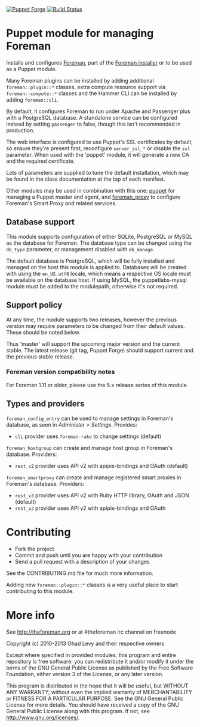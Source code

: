 [![Puppet Forge](http://img.shields.io/puppetforge/v/theforeman/foreman.svg)](https://forge.puppetlabs.com/theforeman/foreman)
[![Build Status](https://travis-ci.org/theforeman/puppet-foreman.svg?branch=master)](https://travis-ci.org/theforeman/puppet-foreman)

# Puppet module for managing Foreman

Installs and configures [Foreman](http://theforeman.org), part of the [Foreman
installer](http://github.com/theforeman/foreman-installer) or to be used as a
Puppet module.

Many Foreman plugins can be installed by adding additional `foreman::plugin::*`
classes, extra compute resource support via `foreman::compute::*` classes and
the Hammer CLI can be installed by adding `foreman::cli`.

By default, it configures Foreman to run under Apache and Passenger plus
with a PostgreSQL database. A standalone service can be configured instead by
setting `passenger` to false, though this isn't recommended in production.

The web interface is configured to use Puppet's SSL certificates by default, so
ensure they're present first, reconfigure `server_ssl_*` or disable the `ssl`
parameter. When used with the 'puppet' module, it will generate a new CA and
the required certificate.

Lots of parameters are supplied to tune the default installation, which may be
found in the class documentation at the top of each manifest.

Other modules may be used in combination with this one: [puppet](https://github.com/theforeman/puppet-puppet)
for managing a Puppet master and agent, and [foreman_proxy](https://github.com/theforeman/puppet-foreman_proxy)
to configure Foreman's Smart Proxy and related services.

## Database support

This module supports configuration of either SQLite, PostgreSQL or MySQL as the
database for Foreman. The database type can be changed using the `db_type`
parameter, or management disabled with `db_manage`.

The default database is PostgreSQL, which will be fully installed and managed
on the host this module is applied to. Databases will be created with using the
`en_US.utf8` locale, which means a respective OS locale must be available on
the database host. If using MySQL, the puppetlabs-mysql module must be added to
the modulepath, otherwise it's not required.

## Support policy

At any time, the module supports two releases, however the previous version
may require parameters to be changed from their default values. These should
be noted below.

Thus 'master' will support the upcoming major version and the current stable.
The latest release (git tag, Puppet Forge) should support current and the
previous stable release.

### Foreman version compatibility notes

For Foreman 1.11 or older, please use the 5.x release series of this module.

## Types and providers

`foreman_config_entry` can be used to manage settings in Foreman's database, as
seen in _Administer > Settings_. Provides:

* `cli` provider uses `foreman-rake` to change settings (default)

`foreman_hostgroup` can create and manage host group in Foreman's database.
Providers:

* `rest_v2` provider uses API v2 with apipie-bindings and OAuth (default)

`foreman_smartproxy` can create and manage registered smart proxies in
Foreman's database. Providers:

* `rest_v3` provider uses API v2 with Ruby HTTP library, OAuth and JSON (default)
* `rest_v2` provider uses API v2 with apipie-bindings and OAuth

# Contributing

* Fork the project
* Commit and push until you are happy with your contribution
* Send a pull request with a description of your changes

See the CONTRIBUTING.md file for much more information.

Adding new `foreman::plugin::*` classes is a very useful place to start
contributing to this module.

# More info

See http://theforeman.org or at #theforeman irc channel on freenode

Copyright (c) 2010-2013 Ohad Levy and their respective owners

Except where specified in provided modules, this program and entire
repository is free software: you can redistribute it and/or modify
it under the terms of the GNU General Public License as published by
the Free Software Foundation, either version 3 of the License, or
any later version.

This program is distributed in the hope that it will be useful,
but WITHOUT ANY WARRANTY; without even the implied warranty of
MERCHANTABILITY or FITNESS FOR A PARTICULAR PURPOSE.  See the
GNU General Public License for more details.
You should have received a copy of the GNU General Public License
along with this program.  If not, see <http://www.gnu.org/licenses/>.
